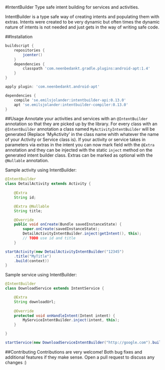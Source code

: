 #IntentBuilder
Type safe intent building for services and activities.

IntentBuilder is a type safe way of creating intents and populating them with extras. Intents were created to be very dynamic but often times the dynamic nature of intents is not needed and just gets in the way of writing safe code.

##Installation
```groovy
buildscript {
    repositories {
        jcenter()
    }
    dependencies {
        classpath 'com.neenbedankt.gradle.plugins:android-apt:1.4'
    }
}

apply plugin: 'com.neenbedankt.android-apt'

dependencies {
    compile 'se.emilsjolander:intentbuilder-api:0.13.0'
    apt 'se.emilsjolander:intentbuilder-compiler:0.13.0'
}
```

##Usage
Annotate your activities and services with an `@IntentBuilder` annotation so that they are picked up by the library. For every class with an `@IntentBuilder` annotation a class named `MyActivityIntentBuilder` will be generated (Replace 'MyActivity' in the class name whith whatever the name of your Activity or Service class is). If your activity or service takes in parameters via extras in the intent you can now mark field with the `@Extra` annotation and they can be injected with the static `inject` method on the generated intent builder class. Extras can be marked as optional with the `@Nullable` annotation.

Sample activity using IntentBuilder:
```java
@IntentBuilder
class DetailActivity extends Activity {
	
	@Extra
	String id;

	@Extra @Nullable
	String title;

	@Override
	public void onCreate(Bundle savedInstanceState) {
		super.onCreate(savedInstanceState);
		DetailActivityIntentBuilder.inject(getIntent(), this);
		// TODO use id and title
	}

startActivity(new DetailActivityIntentBuilder("12345")
	.title("MyTitle")
	.build(context))
}
```

Sample service using IntentBuilder:
```java
@IntentBuilder
class DownloadService extends IntentService {

    @Extra
    String downloadUrl;
	
	@Override
    protected void onHandleIntent(Intent intent) {
        MyServiceIntentBuilder.inject(intent, this);
    }

}

startService(new DownloadServiceIntentBuilder("http://google.com").build(context))
```

##Contributing
Contributions are very welcome! Both bug fixes and additional features if they make sense. Open a pull request to discuss any changes :)